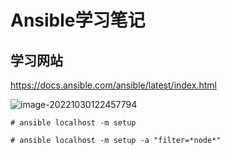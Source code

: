 # Ansible学习笔记

## 学习网站

https://docs.ansible.com/ansible/latest/index.html

![image-20221030122457794](C:\Users\li.siping\AppData\Roaming\Typora\typora-user-images\image-20221030122457794.png)



```shell
# ansible localhost -m setup

# ansible localhost -m setup -a "filter=*node*"
```



# 



